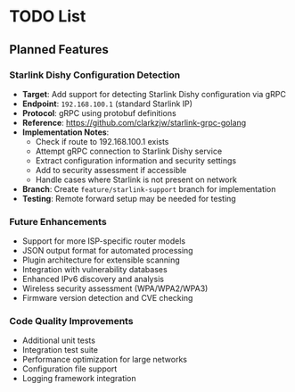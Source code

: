 # TODO List

## Planned Features

### Starlink Dishy Configuration Detection
- **Target**: Add support for detecting Starlink Dishy configuration via gRPC
- **Endpoint**: `192.168.100.1` (standard Starlink IP)
- **Protocol**: gRPC using protobuf definitions
- **Reference**: https://github.com/clarkzjw/starlink-grpc-golang
- **Implementation Notes**:
  - Check if route to 192.168.100.1 exists
  - Attempt gRPC connection to Starlink Dishy service
  - Extract configuration information and security settings
  - Add to security assessment if accessible
  - Handle cases where Starlink is not present on network
- **Branch**: Create `feature/starlink-support` branch for implementation
- **Testing**: Remote forward setup may be needed for testing

### Future Enhancements
- Support for more ISP-specific router models
- JSON output format for automated processing
- Plugin architecture for extensible scanning
- Integration with vulnerability databases
- Enhanced IPv6 discovery and analysis
- Wireless security assessment (WPA/WPA2/WPA3)
- Firmware version detection and CVE checking

### Code Quality Improvements
- Additional unit tests
- Integration test suite
- Performance optimization for large networks
- Configuration file support
- Logging framework integration